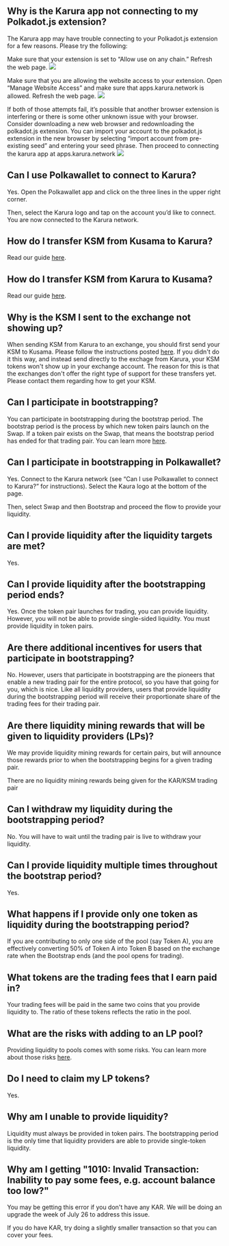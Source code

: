 ## Why is the Karura app not connecting to my Polkadot.js extension?
The Karura app may have trouble connecting to your Polkadot.js extension for a few reasons. Please try the following:

Make sure that your extension is set to “Allow use on any chain.” Refresh the web page.
![](https://i.imgur.com/mU8Edl5.png)

Make sure that you are allowing the website access to your extension. Open “Manage Website Access” and make sure that apps.karura.network is allowed. Refresh the web page.
![](https://i.imgur.com/xLXSnU2.png)

If both of those attempts fail, it’s possible that another browser extension is interfering or there is some other unknown issue with your browser. Consider downloading a new web browser and redownloading the polkadot.js extension. You can import your account to the polkadot.js extension in the new browser by selecting “import account from pre-existing seed” and entering your seed phrase. Then proceed to connecting the karura app at apps.karura.network
![](https://i.imgur.com/u0NwVY3.png)

## Can I use Polkawallet to connect to Karura?
Yes. Open the Polkawallet app and click on the three lines in the upper right corner.

Then, select the Karura logo and tap on the account you’d like to connect. You are now connected to the Karura network.

## How do I transfer KSM from Kusama to Karura?
Read our guide [here](https://wiki.acala.network/karura/defi-hub/inter-kusama-transfer#transfer-ksm-from-kusama-to-karura).

## How do I transfer KSM from Karura to Kusama?
Read our guide [here](https://wiki.acala.network/karura/defi-hub/inter-kusama-transfer#transfer-ksm-from-karura-to-kusama).

## Why is the KSM I sent to the exchange not showing up?
When sending KSM from Karura to an exchange, you should first send your KSM to Kusama. Please follow the instructions posted [here](https://wiki.acala.network/karura/get-started/karura-account/exchange). If you didn't do it this way, and instead send directly to the exchage from Karura, your KSM tokens won't show up in your exchange account. The reason for this is that the exchanges don't offer the right type of support for these transfers yet. Please contact them regarding how to get your KSM.

## Can I participate in bootstrapping?
You can participate in bootstrapping during the bootstrap period. The bootstrap period is the process by which new token pairs launch on the Swap. If a token pair exists on the Swap, that means the bootstrap period has ended for that trading pair. You can learn more [here](https://wiki.acala.network/karura/defi-hub/swap/bootstrap-a-pool).

## Can I participate in bootstrapping in Polkawallet?
Yes. Connect to the Karura network (see “Can I use Polkawallet to connect to Karura?” for instructions). Select the Kaura logo at the bottom of the page.

Then, select Swap and then Bootstrap and proceed the flow to provide your liquidity.

## Can I provide liquidity after the liquidity targets are met?
Yes.

## Can I provide liquidity after the bootstrapping period ends?
Yes. Once the token pair launches for trading, you can provide liquidity. However, you will not be able to provide single-sided liquidity. You must provide liquidity in token pairs.

## Are there additional incentives for users that participate in bootstrapping?
No. However, users that participate in bootstrapping are the pioneers that enable a new trading pair for the entire protocol, so you have that going for you, which is nice. Like all liquidity providers, users that provide liquidity during the bootstrapping period will receive their proportionate share of the trading fees for their trading pair.

## Are there liquidity mining rewards that will be given to liquidity providers (LPs)?
We may provide liquidity mining rewards for certain pairs, but will announce those rewards prior to when the bootstrapping begins for a given trading pair. 

There are no liquidity mining rewards being given for the KAR/KSM trading pair

## Can I withdraw my liquidity during the bootstrapping period?
No. You will have to wait until the trading pair is live to withdraw your liquidity.

## Can I provide liquidity multiple times throughout the bootstrap period?
Yes.

## What happens if I provide only one token as liquidity during the bootstrapping period?
If you are contributing to only one side of the pool (say Token A), you are effectively converting 50% of Token A into Token B based on the exchange rate when the Bootstrap ends (and the pool opens for trading).

## What tokens are the trading fees that I earn paid in?
Your trading fees will be paid in the same two coins that you provide liquidity to. The ratio of these tokens reflects the ratio in the pool.

## What are the risks with adding to an LP pool?
Providing liquidity to pools comes with some risks. You can learn more about those risks [here](https://wiki.acala.network/karura/defi-hub/swap/lp-returns-and-risks).

## Do I need to claim my LP tokens?
Yes.

## Why am I unable to provide liquidity?
Liquidity must always be provided in token pairs. The bootstrapping period is the only time that liquidity providers are able to provide single-token liquidity.

## Why am I getting "1010: Invalid Transaction: Inability to pay some fees, e.g. account balance too low?"
You may be getting this error if you don't have any KAR. We will be doing an upgrade the week of July 26 to address this issue.

If you do have KAR, try doing a slightly smaller transaction so that you can cover your fees.
